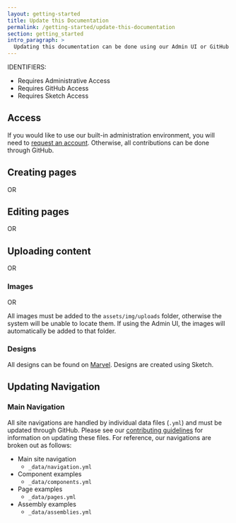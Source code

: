 ```yaml
---
layout: getting-started
title: Update this Documentation
permalink: /getting-started/update-this-documentation
section: getting_started
intro_paragraph: >
  Updating this documentation can be done using our Admin UI or GitHub
---
```


IDENTIFIERS:
- <span class="badge badge-dark"><i class="fas fa-user-lock"></i></span> Requires Administrative Access
- <span class="badge badge-dark"><i class="fab fa-github"></i></span> Requires GitHub Access
- <span class="badge badge-success"><i class="fab fa-sketch"></i></span> Requires Sketch Access

## Access
If you would like to use our built-in administration environment, you will need to <a href="mailto:mindreeper2420@gmail.com">request an account</a>. Otherwise, all contributions can be done through GitHub.

## Creating pages
<span class="badge badge-dark"><i class="fas fa-user-lock"></i></span> OR <span class="badge badge-dark"><i class="fab fa-github"></i></span>


## Editing pages
<span class="badge badge-dark"><i class="fas fa-user-lock"></i></span> OR <span class="badge badge-dark"><i class="fab fa-github"></i></span>


## Uploading content
<span class="badge badge-dark"><i class="fas fa-user-lock"></i></span> OR <span class="badge badge-dark"><i class="fab fa-github"></i></span>


### Images
<span class="badge badge-dark"><i class="fas fa-user-lock"></i></span> OR <span class="badge badge-dark"><i class="fab fa-github"></i></span>

All images must be added to the `assets/img/uploads` folder, otherwise the system will be unable to locate them. If using the Admin UI, the images will automatically be added to that folder.

### Designs
<span class="badge badge-success"><i class="fab fa-sketch"></i></span>

All designs can be found on [Marvel](marvelapp). Designs are created using Sketch.

## Updating Navigation
<span class="badge badge-dark"><i class="fab fa-github"></i></span>

### Main Navigation
All site navigations are handled by individual data files (`.yml`) and must be updated through GitHub. Please see our [contributing guidelines]() for information on updating these files. For reference, our navigations are broken out as follows:
  - Main site navigation
    - `_data/navigation.yml`
  - Component examples
    - `_data/components.yml`
  - Page examples
    - `_data/pages.yml`
  - Assembly examples
    - `_data/assemblies.yml`
